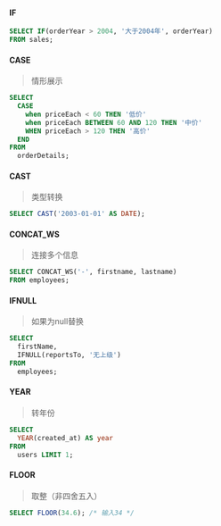 #### IF
```sql
SELECT IF(orderYear > 2004, '大于2004年', orderYear) 
FROM sales;
```

#### CASE
> 情形展示
```sql
SELECT
  CASE
    when priceEach < 60 THEN '低价'
    when priceEach BETWEEN 60 AND 120 THEN '中价'
    WHEN priceEach > 120 THEN '高价'
  END
FROM
  orderDetails;
```


#### CAST
> 类型转换
```sql
SELECT CAST('2003-01-01' AS DATE);
```


#### CONCAT_WS
> 连接多个信息

```sql
SELECT CONCAT_WS('-', firstname, lastname)
FROM employees;
```


#### IFNULL
> 如果为null替换

```sql
SELECT
  firstName,
  IFNULL(reportsTo, '无上级')
FROM
  employees;
```


#### YEAR
> 转年份
```sql
SELECT
  YEAR(created_at) AS year
FROM
  users LIMIT 1;
```

#### FLOOR
> 取整（非四舍五入）
```sql
SELECT FLOOR(34.6); /* 输入34 */
```






